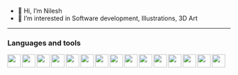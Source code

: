 - 👋 Hi, I’m Nilesh
- 👀 I’m interested in Software development, Illustrations, 3D Art
---
### Languages and tools
<img align = "left" width = "30px" src="https://cdn.jsdelivr.net/gh/devicons/devicon/icons/c/c-original.svg" />
<img align = "left" width = "30px" src="https://cdn.jsdelivr.net/gh/devicons/devicon/icons/html5/html5-original.svg" />
<img align = "left" width = "30px" src="https://cdn.jsdelivr.net/gh/devicons/devicon/icons/css3/css3-original.svg" />
<img align = "left" width = "30px" src="https://cdn.jsdelivr.net/gh/devicons/devicon/icons/javascript/javascript-plain.svg" />
<img align = "left" width = "30px" src="https://cdn.jsdelivr.net/gh/devicons/devicon/icons/nodejs/nodejs-original.svg" />
<img align = "left" width = "30px" src="https://cdn.jsdelivr.net/gh/devicons/devicon/icons/react/react-original.svg" />
<img align = "left" width = "30px" src="https://cdn.jsdelivr.net/gh/devicons/devicon/icons/vscode/vscode-original.svg" />
<img align = "left" width = "30px" src="https://cdn.jsdelivr.net/gh/devicons/devicon/icons/bash/bash-original.svg" />
<img align = "left" width = "30px" src="https://cdn.jsdelivr.net/gh/devicons/devicon/icons/github/github-original.svg" />
<img align = "left" width = "30px" src="https://cdn.jsdelivr.net/gh/devicons/devicon/icons/npm/npm-original-wordmark.svg" />
<img align = "left" width = "30px" src="https://cdn.jsdelivr.net/gh/devicons/devicon/icons/jquery/jquery-original-wordmark.svg" />
<img align = "left" width = "30px" src="https://cdn.jsdelivr.net/gh/devicons/devicon/icons/linux/linux-original.svg" />


<img align = "left" width = "30px" src="https://cdn.jsdelivr.net/gh/devicons/devicon/icons/illustrator/illustrator-plain.svg" />
<img align = "left" width = "30px" src="https://cdn.jsdelivr.net/gh/devicons/devicon/icons/aftereffects/aftereffects-original.svg" />
<img align = "left" width = "30px" src="https://cdn.jsdelivr.net/gh/devicons/devicon/icons/blender/blender-original.svg" />
<br />

#
<!---
TheIllustrator1972/TheIllustrator1972 is a ✨ special ✨ repository because its `README.md` (this file) appears on your GitHub profile.
You can click the Preview link to take a look at your changes.
--->

